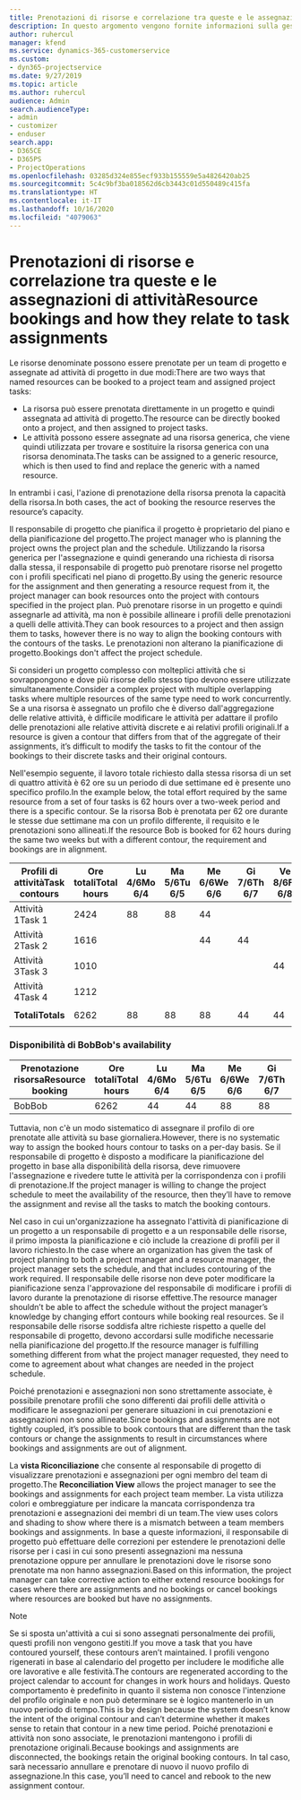 ```yaml
---
title: Prenotazioni di risorse e correlazione tra queste e le assegnazioni di attività
description: In questo argomento vengono fornite informazioni sulla gestione di risorse denominate, prenotazioni di risorse e assegnazioni di attività e sulla correlazione tra le stesse.
author: ruhercul
manager: kfend
ms.service: dynamics-365-customerservice
ms.custom:
- dyn365-projectservice
ms.date: 9/27/2019
ms.topic: article
ms.author: ruhercul
audience: Admin
search.audienceType:
- admin
- customizer
- enduser
search.app:
- D365CE
- D365PS
- ProjectOperations
ms.openlocfilehash: 03285d324e855ecf933b155559e5a4826420ab25
ms.sourcegitcommit: 5c4c9bf3ba018562d6cb3443c01d550489c415fa
ms.translationtype: HT
ms.contentlocale: it-IT
ms.lasthandoff: 10/16/2020
ms.locfileid: "4079063"
---
```

# <a name="resource-bookings-and-how-they-relate-to-task-assignments"></a><span data-ttu-id="4b934-103">Prenotazioni di risorse e correlazione tra queste e le assegnazioni di attività</span><span class="sxs-lookup"><span data-stu-id="4b934-103">Resource bookings and how they relate to task assignments</span></span>


<span data-ttu-id="4b934-104">Le risorse denominate possono essere prenotate per un team di progetto e assegnate ad attività di progetto in due modi:</span><span class="sxs-lookup"><span data-stu-id="4b934-104">There are two ways that named resources can be booked to a project team and assigned project tasks:</span></span>

- <span data-ttu-id="4b934-105">La risorsa può essere prenotata direttamente in un progetto e quindi assegnata ad attività di progetto.</span><span class="sxs-lookup"><span data-stu-id="4b934-105">The resource can be directly booked onto a project, and then assigned to project tasks.</span></span>
- <span data-ttu-id="4b934-106">Le attività possono essere assegnate ad una risorsa generica, che viene quindi utilizzata per trovare e sostituire la risorsa generica con una risorsa denominata.</span><span class="sxs-lookup"><span data-stu-id="4b934-106">The tasks can be assigned to a generic resource, which is then used to find and replace the generic with a named resource.</span></span> 

<span data-ttu-id="4b934-107">In entrambi i casi, l'azione di prenotazione della risorsa prenota la capacità della risorsa.</span><span class="sxs-lookup"><span data-stu-id="4b934-107">In both cases, the act of booking the resource reserves the resource’s capacity.</span></span>

<span data-ttu-id="4b934-108">Il responsabile di progetto che pianifica il progetto è proprietario del piano e della pianificazione del progetto.</span><span class="sxs-lookup"><span data-stu-id="4b934-108">The project manager who is planning the project owns the project plan and the schedule.</span></span> <span data-ttu-id="4b934-109">Utilizzando la risorsa generica per l'assegnazione e quindi generando una richiesta di risorsa dalla stessa, il responsabile di progetto può prenotare risorse nel progetto con i profili specificati nel piano di progetto.</span><span class="sxs-lookup"><span data-stu-id="4b934-109">By using the generic resource for the assignment and then generating a resource request from it, the project manager can book resources onto the project with contours specified in the project plan.</span></span> <span data-ttu-id="4b934-110">Può prenotare risorse in un progetto e quindi assegnarle ad attività, ma non è possibile allineare i profili delle prenotazioni a quelli delle attività.</span><span class="sxs-lookup"><span data-stu-id="4b934-110">They can book resources to a project and then assign them to tasks, however there is no way to align the booking contours with the contours of the tasks.</span></span> <span data-ttu-id="4b934-111">Le prenotazioni non alterano la pianificazione di progetto.</span><span class="sxs-lookup"><span data-stu-id="4b934-111">Bookings don't affect the project schedule.</span></span>

<span data-ttu-id="4b934-112">Si consideri un progetto complesso con molteplici attività che si sovrappongono e dove più risorse dello stesso tipo devono essere utilizzate simultaneamente.</span><span class="sxs-lookup"><span data-stu-id="4b934-112">Consider a complex project with multiple overlapping tasks where multiple resources of the same type need to work concurrently.</span></span> <span data-ttu-id="4b934-113">Se a una risorsa è assegnato un profilo che è diverso dall'aggregazione delle relative attività, è difficile modificare le attività per adattare il profilo delle prenotazioni alle relative attività discrete e ai relativi profili originali.</span><span class="sxs-lookup"><span data-stu-id="4b934-113">If a resource is given a contour that differs from that of the aggregate of their assignments, it’s difficult to modify the tasks to fit the contour of the bookings to their discrete tasks and their original contours.</span></span>

<span data-ttu-id="4b934-114">Nell'esempio seguente, il lavoro totale richiesto dalla stessa risorsa di un set di quattro attività è 62 ore su un periodo di due settimane ed è presente uno specifico profilo.</span><span class="sxs-lookup"><span data-stu-id="4b934-114">In the example below, the total effort required by the same resource from a set of four tasks is 62 hours over a two-week period and there is a specific contour.</span></span> <span data-ttu-id="4b934-115">Se la risorsa Bob è prenotata per 62 ore durante le stesse due settimane ma con un profilo differente, il requisito e le prenotazioni sono allineati.</span><span class="sxs-lookup"><span data-stu-id="4b934-115">If the resource Bob is booked for 62 hours during the same two weeks but with a different contour, the requirement and bookings are in alignment.</span></span>

| <span data-ttu-id="4b934-116">**Profili di attività**</span><span class="sxs-lookup"><span data-stu-id="4b934-116">**Task contours**</span></span>    | <span data-ttu-id="4b934-117">**Ore totali**</span><span class="sxs-lookup"><span data-stu-id="4b934-117">**Total hours**</span></span> | <span data-ttu-id="4b934-118">Lu 4/6</span><span class="sxs-lookup"><span data-stu-id="4b934-118">Mo 6/4</span></span> | <span data-ttu-id="4b934-119">Ma 5/6</span><span class="sxs-lookup"><span data-stu-id="4b934-119">Tu 6/5</span></span> | <span data-ttu-id="4b934-120">Me 6/6</span><span class="sxs-lookup"><span data-stu-id="4b934-120">We 6/6</span></span> | <span data-ttu-id="4b934-121">Gi 7/6</span><span class="sxs-lookup"><span data-stu-id="4b934-121">Th 6/7</span></span> | <span data-ttu-id="4b934-122">Ve 8/6</span><span class="sxs-lookup"><span data-stu-id="4b934-122">Fr 6/8</span></span> | <span data-ttu-id="4b934-123">Sa 9/6</span><span class="sxs-lookup"><span data-stu-id="4b934-123">Sa 6/9</span></span> | <span data-ttu-id="4b934-124">Do 10/6</span><span class="sxs-lookup"><span data-stu-id="4b934-124">Su 6/10</span></span> | <span data-ttu-id="4b934-125">Lu 11/6</span><span class="sxs-lookup"><span data-stu-id="4b934-125">Mo 6/11</span></span> | <span data-ttu-id="4b934-126">Ma 12/6</span><span class="sxs-lookup"><span data-stu-id="4b934-126">Tu 6/12</span></span> | <span data-ttu-id="4b934-127">Me 13/6</span><span class="sxs-lookup"><span data-stu-id="4b934-127">We 6/13</span></span> | <span data-ttu-id="4b934-128">Gi 14/6</span><span class="sxs-lookup"><span data-stu-id="4b934-128">Th 6/14</span></span> | <span data-ttu-id="4b934-129">Ve 15/6</span><span class="sxs-lookup"><span data-stu-id="4b934-129">Fr 6/15</span></span> |
|----------------------|-----------------|--------|--------|--------|--------|--------|--------|---------|---------|---------|---------|---------|---------|
| <span data-ttu-id="4b934-130">Attività 1</span><span class="sxs-lookup"><span data-stu-id="4b934-130">Task 1</span></span>               | <span data-ttu-id="4b934-131">24</span><span class="sxs-lookup"><span data-stu-id="4b934-131">24</span></span>              | <span data-ttu-id="4b934-132">8</span><span class="sxs-lookup"><span data-stu-id="4b934-132">8</span></span>      | <span data-ttu-id="4b934-133">8</span><span class="sxs-lookup"><span data-stu-id="4b934-133">8</span></span>      | <span data-ttu-id="4b934-134">4</span><span class="sxs-lookup"><span data-stu-id="4b934-134">4</span></span>      |        |        |        |         |         |         | <span data-ttu-id="4b934-135">4</span><span class="sxs-lookup"><span data-stu-id="4b934-135">4</span></span>       |         |         |
| <span data-ttu-id="4b934-136">Attività 2</span><span class="sxs-lookup"><span data-stu-id="4b934-136">Task 2</span></span>               | <span data-ttu-id="4b934-137">16</span><span class="sxs-lookup"><span data-stu-id="4b934-137">16</span></span>              |        |        | <span data-ttu-id="4b934-138">4</span><span class="sxs-lookup"><span data-stu-id="4b934-138">4</span></span>      | <span data-ttu-id="4b934-139">4</span><span class="sxs-lookup"><span data-stu-id="4b934-139">4</span></span>      |        |        |         | <span data-ttu-id="4b934-140">8</span><span class="sxs-lookup"><span data-stu-id="4b934-140">8</span></span>       |         |         |         |         |
| <span data-ttu-id="4b934-141">Attività 3</span><span class="sxs-lookup"><span data-stu-id="4b934-141">Task 3</span></span>               | <span data-ttu-id="4b934-142">10</span><span class="sxs-lookup"><span data-stu-id="4b934-142">10</span></span>              |        |        |        |        | <span data-ttu-id="4b934-143">4</span><span class="sxs-lookup"><span data-stu-id="4b934-143">4</span></span>      |        |         |         | <span data-ttu-id="4b934-144">4</span><span class="sxs-lookup"><span data-stu-id="4b934-144">4</span></span>       |         | <span data-ttu-id="4b934-145">2</span><span class="sxs-lookup"><span data-stu-id="4b934-145">2</span></span>       |         |
| <span data-ttu-id="4b934-146">Attività 4</span><span class="sxs-lookup"><span data-stu-id="4b934-146">Task 4</span></span>               | <span data-ttu-id="4b934-147">12</span><span class="sxs-lookup"><span data-stu-id="4b934-147">12</span></span>              |        |        |        |        |        |        |         |         |         | <span data-ttu-id="4b934-148">4</span><span class="sxs-lookup"><span data-stu-id="4b934-148">4</span></span>       |         | <span data-ttu-id="4b934-149">8</span><span class="sxs-lookup"><span data-stu-id="4b934-149">8</span></span>       |
|                      |                 |        |        |        |        |        |        |         |         |         |         |         |         |
| <span data-ttu-id="4b934-150">**Totali**</span><span class="sxs-lookup"><span data-stu-id="4b934-150">**Totals**</span></span>           | <span data-ttu-id="4b934-151">62</span><span class="sxs-lookup"><span data-stu-id="4b934-151">62</span></span>              | <span data-ttu-id="4b934-152">8</span><span class="sxs-lookup"><span data-stu-id="4b934-152">8</span></span>      | <span data-ttu-id="4b934-153">8</span><span class="sxs-lookup"><span data-stu-id="4b934-153">8</span></span>      | <span data-ttu-id="4b934-154">8</span><span class="sxs-lookup"><span data-stu-id="4b934-154">8</span></span>      | <span data-ttu-id="4b934-155">4</span><span class="sxs-lookup"><span data-stu-id="4b934-155">4</span></span>      | <span data-ttu-id="4b934-156">4</span><span class="sxs-lookup"><span data-stu-id="4b934-156">4</span></span>      |        |         | <span data-ttu-id="4b934-157">8</span><span class="sxs-lookup"><span data-stu-id="4b934-157">8</span></span>       | <span data-ttu-id="4b934-158">4</span><span class="sxs-lookup"><span data-stu-id="4b934-158">4</span></span>       | <span data-ttu-id="4b934-159">8</span><span class="sxs-lookup"><span data-stu-id="4b934-159">8</span></span>       | <span data-ttu-id="4b934-160">2</span><span class="sxs-lookup"><span data-stu-id="4b934-160">2</span></span>       | <span data-ttu-id="4b934-161">8</span><span class="sxs-lookup"><span data-stu-id="4b934-161">8</span></span>       |
|                      |                 |        |        |        |        |        |        |         |         |         |         |

### <a name="bobs-availability"></a><span data-ttu-id="4b934-162">Disponibilità di Bob</span><span class="sxs-lookup"><span data-stu-id="4b934-162">Bob's availability</span></span>
| <span data-ttu-id="4b934-163">**Prenotazione risorsa**</span><span class="sxs-lookup"><span data-stu-id="4b934-163">**Resource   booking**</span></span> | <span data-ttu-id="4b934-164">**Ore totali**</span><span class="sxs-lookup"><span data-stu-id="4b934-164">**Total hours**</span></span> | <span data-ttu-id="4b934-165">Lu 4/6</span><span class="sxs-lookup"><span data-stu-id="4b934-165">Mo 6/4</span></span> | <span data-ttu-id="4b934-166">Ma 5/6</span><span class="sxs-lookup"><span data-stu-id="4b934-166">Tu 6/5</span></span> | <span data-ttu-id="4b934-167">Me 6/6</span><span class="sxs-lookup"><span data-stu-id="4b934-167">We 6/6</span></span> | <span data-ttu-id="4b934-168">Gi 7/6</span><span class="sxs-lookup"><span data-stu-id="4b934-168">Th 6/7</span></span> | <span data-ttu-id="4b934-169">Ve 8/6</span><span class="sxs-lookup"><span data-stu-id="4b934-169">Fr 6/8</span></span> | <span data-ttu-id="4b934-170">Sa 9/6</span><span class="sxs-lookup"><span data-stu-id="4b934-170">Sa 6/9</span></span> | <span data-ttu-id="4b934-171">Do 10/6</span><span class="sxs-lookup"><span data-stu-id="4b934-171">Su 6/10</span></span> | <span data-ttu-id="4b934-172">Lu 11/6</span><span class="sxs-lookup"><span data-stu-id="4b934-172">Mo 6/11</span></span> | <span data-ttu-id="4b934-173">Ma 12/6</span><span class="sxs-lookup"><span data-stu-id="4b934-173">Tu 6/12</span></span> | <span data-ttu-id="4b934-174">Me 13/6</span><span class="sxs-lookup"><span data-stu-id="4b934-174">We 6/13</span></span> | <span data-ttu-id="4b934-175">Gi 14/6</span><span class="sxs-lookup"><span data-stu-id="4b934-175">Th 6/14</span></span> | <span data-ttu-id="4b934-176">Ve 15/6</span><span class="sxs-lookup"><span data-stu-id="4b934-176">Fr 6/15</span></span> |
|------------------------|-----------------|--------|--------|--------|--------|--------|--------|---------|---------|---------|---------|---------|---------|
| <span data-ttu-id="4b934-177">Bob</span><span class="sxs-lookup"><span data-stu-id="4b934-177">Bob</span></span>                    | <span data-ttu-id="4b934-178">62</span><span class="sxs-lookup"><span data-stu-id="4b934-178">62</span></span>              | <span data-ttu-id="4b934-179">4</span><span class="sxs-lookup"><span data-stu-id="4b934-179">4</span></span>      | <span data-ttu-id="4b934-180">4</span><span class="sxs-lookup"><span data-stu-id="4b934-180">4</span></span>      | <span data-ttu-id="4b934-181">8</span><span class="sxs-lookup"><span data-stu-id="4b934-181">8</span></span>      | <span data-ttu-id="4b934-182">8</span><span class="sxs-lookup"><span data-stu-id="4b934-182">8</span></span>      | <span data-ttu-id="4b934-183">8</span><span class="sxs-lookup"><span data-stu-id="4b934-183">8</span></span>      |        |         | <span data-ttu-id="4b934-184">4</span><span class="sxs-lookup"><span data-stu-id="4b934-184">4</span></span>       | <span data-ttu-id="4b934-185">4</span><span class="sxs-lookup"><span data-stu-id="4b934-185">4</span></span>       | <span data-ttu-id="4b934-186">8</span><span class="sxs-lookup"><span data-stu-id="4b934-186">8</span></span>       | <span data-ttu-id="4b934-187">8</span><span class="sxs-lookup"><span data-stu-id="4b934-187">8</span></span>       | <span data-ttu-id="4b934-188">6</span><span class="sxs-lookup"><span data-stu-id="4b934-188">6</span></span>       |

<span data-ttu-id="4b934-189">Tuttavia, non c'è un modo sistematico di assegnare il profilo di ore prenotate alle attività su base giornaliera.</span><span class="sxs-lookup"><span data-stu-id="4b934-189">However, there is no systematic way to assign the booked hours contour to tasks on a per-day basis.</span></span> <span data-ttu-id="4b934-190">Se il responsabile di progetto è disposto a modificare la pianificazione del progetto in base alla disponibilità della risorsa, deve rimuovere l'assegnazione e rivedere tutte le attività per la corrispondenza con i profili di prenotazione.</span><span class="sxs-lookup"><span data-stu-id="4b934-190">If the project manager is willing to change the project schedule to meet the availability of the resource, then they’ll have to remove the assignment and revise all the tasks to match the booking contours.</span></span>

<span data-ttu-id="4b934-191">Nel caso in cui un'organizzazione ha assegnato l'attività di pianificazione di un progetto a un responsabile di progetto e a un responsabile delle risorse, il primo imposta la pianificazione e ciò include la creazione di profili per il lavoro richiesto.</span><span class="sxs-lookup"><span data-stu-id="4b934-191">In the case where an organization has given the task of project planning to both a project manager and a resource manager, the project manager sets the schedule, and that includes contouring of the work required.</span></span> <span data-ttu-id="4b934-192">Il responsabile delle risorse non deve poter modificare la pianificazione senza l'approvazione del responsabile di modificare i profili di lavoro durante la prenotazione di risorse effettive.</span><span class="sxs-lookup"><span data-stu-id="4b934-192">The resource manager shouldn’t be able to affect the schedule without the project manager’s knowledge by changing effort contours while booking real resources.</span></span> <span data-ttu-id="4b934-193">Se il responsabile delle risorse soddisfa altre richieste rispetto a quelle del responsabile di progetto, devono accordarsi sulle modifiche necessarie nella pianificazione del progetto.</span><span class="sxs-lookup"><span data-stu-id="4b934-193">If the resource manager is fulfilling something different from what the project manager requested, they need to come to agreement about what changes are needed in the project schedule.</span></span>

<span data-ttu-id="4b934-194">Poiché prenotazioni e assegnazioni non sono strettamente associate, è possibile prenotare profili che sono differenti dai profili delle attività o modificare le assegnazioni per generare situazioni in cui prenotazioni e assegnazioni non sono allineate.</span><span class="sxs-lookup"><span data-stu-id="4b934-194">Since bookings and assignments are not tightly coupled, it’s possible to book contours that are different than the task contours or change the assignments to result in circumstances where bookings and assignments are out of alignment.</span></span>

<span data-ttu-id="4b934-195">La **vista Riconciliazione** che consente al responsabile di progetto di visualizzare prenotazioni e assegnazioni per ogni membro del team di progetto.</span><span class="sxs-lookup"><span data-stu-id="4b934-195">The **Reconciliation View** allows the project manager to see the bookings and assignments for each project team member.</span></span> <span data-ttu-id="4b934-196">La vista utilizza colori e ombreggiature per indicare la mancata corrispondenza tra prenotazioni e assegnazioni dei membri di un team.</span><span class="sxs-lookup"><span data-stu-id="4b934-196">The view uses colors and shading to show where there is a mismatch between a team members bookings and assignments.</span></span> <span data-ttu-id="4b934-197">In base a queste informazioni, il responsabile di progetto può effettuare delle correzioni per estendere le prenotazioni delle risorse per i casi in cui sono presenti assegnazioni ma nessuna prenotazione oppure per annullare le prenotazioni dove le risorse sono prenotate ma non hanno assegnazioni.</span><span class="sxs-lookup"><span data-stu-id="4b934-197">Based on this information, the project manager can take corrective action to either extend resource bookings for cases where there are assignments and no bookings or cancel bookings where resources are booked but have no assignments.</span></span>

> [!NOTE]
> <span data-ttu-id="4b934-198">Se si sposta un'attività a cui si sono assegnati personalmente dei profili, questi profili non vengono gestiti.</span><span class="sxs-lookup"><span data-stu-id="4b934-198">If you move a task that you have contoured yourself, these contours aren’t maintained.</span></span> <span data-ttu-id="4b934-199">I profili vengono rigenerati in base al calendario del progetto per includere le modifiche alle ore lavorative e alle festività.</span><span class="sxs-lookup"><span data-stu-id="4b934-199">The contours are regenerated according to the project calendar to account for changes in work hours and holidays.</span></span> <span data-ttu-id="4b934-200">Questo comportamento è predefinito in quanto il sistema non conosce l'intenzione del profilo originale e non può determinare se è logico mantenerlo in un nuovo periodo di tempo.</span><span class="sxs-lookup"><span data-stu-id="4b934-200">This is by design because the system doesn’t know the intent of the original contour and can’t determine whether it makes sense to retain that contour in a new time period.</span></span> <span data-ttu-id="4b934-201">Poiché prenotazioni e attività non sono associate, le prenotazioni mantengono i profili di prenotazione originali.</span><span class="sxs-lookup"><span data-stu-id="4b934-201">Because bookings and assignments are disconnected, the bookings retain the original booking contours.</span></span> <span data-ttu-id="4b934-202">In tal caso, sarà necessario annullare e prenotare di nuovo il nuovo profilo di assegnazione.</span><span class="sxs-lookup"><span data-stu-id="4b934-202">In this case, you’ll need to cancel and rebook to the new assignment contour.</span></span>

